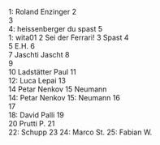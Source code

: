 1: Roland Enzinger
2  
3  
4: heissenberger du spast
5  
1: wita01
2  Sei der Ferrari!
3  Spast
4  
5  E.H.
6  
7  Jaschti Jascht
8  
9  
10  Ladstätter Paul
11  
12:  Luca Lepai
13  
14  Petar Nenkov
15  Neumann  
14: Petar Nenkov
15: Neumann
16  
17    
18: David Palli
19  
20  Prutti P.
21  
22: Schupp 
23
24: Marco St.
25: Fabian W.
